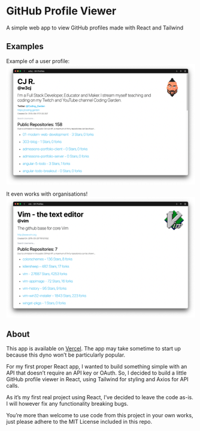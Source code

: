 # GitHub Profile Viewer

A simple web app to view GitHub profiles made with React and Tailwind 

## Examples

Example of a user profile: 
![](./example/example_profile.png)

It even works with organisations! 
![](./example/example_organization.png)

## About

This app is available on [Vercel](https://github-profiles-tailwind.vercel.app/). The app may take sometime to start up because this dyno won’t be particularly popular.

For my first proper React app, I wanted to build something simple with an API that doesn’t require an API key or OAuth. So, I decided to build a little GitHub profile viewer in React, using Tailwind for styling and Axios for API calls.

As it’s my first real project using React, I’ve decided to leave the code as-is. I will however fix any functionality breaking bugs.

You’re more than welcome to use code from this project in your own works, just please adhere to the MIT License included in this repo. 

